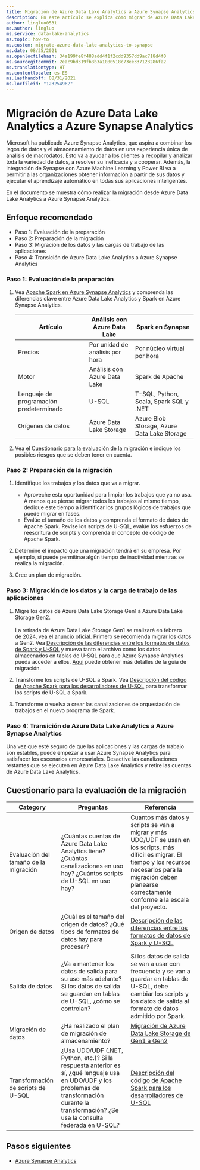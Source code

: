 ```yaml
---
title: Migración de Azure Data Lake Analytics a Azure Synapse Analytics
description: En este artículo se explica cómo migrar de Azure Data Lake Analytics a Azure Synapse Analytics.
author: lingluo0531
ms.author: lingluo
ms.service: data-lake-analytics
ms.topic: how-to
ms.custom: migrate-azure-data-lake-analytics-to-synapse
ms.date: 08/25/2021
ms.openlocfilehash: 34a199fe8f488add4f1f2cdd9357dd9ac718d4f0
ms.sourcegitcommit: 2eac9bd319fb8b3a1080518c73ee337123286fa2
ms.translationtype: HT
ms.contentlocale: es-ES
ms.lasthandoff: 08/31/2021
ms.locfileid: "123254962"
---
```

# <a name="migrate-azure-data-lake-analytics-to-azure-synapse-analytics"></a>Migración de Azure Data Lake Analytics a Azure Synapse Analytics

Microsoft ha publicado Azure Synapse Analytics, que aspira a combinar los lagos de datos y el almacenamiento de datos en una experiencia única de análisis de macrodatos. Esto va a ayudar a los clientes a recopilar y analizar toda la variedad de datos, a resolver su ineficacia y a cooperar. Además, la integración de Synapse con Azure Machine Learning y Power BI va a permitir a las organizaciones obtener información a partir de sus datos y ejecutar el aprendizaje automático en todas sus aplicaciones inteligentes. 

En el documento se muestra cómo realizar la migración desde Azure Data Lake Analytics a Azure Synapse Analytics. 

## <a name="recommended-approach"></a>Enfoque recomendado
- Paso 1: Evaluación de la preparación
- Paso 2: Preparación de la migración
- Paso 3: Migración de los datos y las cargas de trabajo de las aplicaciones
- Paso 4: Transición de Azure Data Lake Analytics a Azure Synapse Analytics

### <a name="step-1-assess-readiness"></a>Paso 1: Evaluación de la preparación

1. Vea [Apache Spark en Azure Synapse Analytics](../synapse-analytics/spark/apache-spark-overview.md) y comprenda las diferencias clave entre Azure Data Lake Analytics y Spark en Azure Synapse Analytics. 

    |Artículo | Análisis con Azure Data Lake | Spark en Synapse |
    | --- | --- |--- |
    | Precios  |Por unidad de análisis por hora |Por núcleo virtual por hora|
    |Motor     |Análisis con Azure Data Lake  |Spark de Apache
    |Lenguaje de programación predeterminado    |U-SQL   |T-SQL, Python, Scala, Spark SQL y .NET
    |Orígenes de datos   |Azure Data Lake Storage    |Azure Blob Storage, Azure Data Lake Storage

2. Vea el <a href="#questionnaire">Cuestionario para la evaluación de la migración</a> e indique los posibles riesgos que se deben tener en cuenta. 

### <a name="step-2-prepare-to-migrate"></a>Paso 2: Preparación de la migración

1.  Identifique los trabajos y los datos que va a migrar.
    -   Aproveche esta oportunidad para limpiar los trabajos que ya no usa. A menos que piense migrar todos los trabajos al mismo tiempo, dedique este tiempo a identificar los grupos lógicos de trabajos que puede migrar en fases.
    -   Evalúe el tamaño de los datos y comprenda el formato de datos de Apache Spark. Revise los scripts de U-SQL, evalúe los esfuerzos de reescritura de scripts y comprenda el concepto de código de Apache Spark.

2.  Determine el impacto que una migración tendrá en su empresa. Por ejemplo, si puede permitirse algún tiempo de inactividad mientras se realiza la migración.

3.  Cree un plan de migración.

### <a name="step-3-migrate-data-and-application-workload"></a>Paso 3: Migración de los datos y la carga de trabajo de las aplicaciones

1.  Migre los datos de Azure Data Lake Storage Gen1 a Azure Data Lake Storage Gen2. <br></br>
    La retirada de Azure Data Lake Storage Gen1 se realizará en febrero de 2024, vea el [anuncio oficial](https://azure.microsoft.com/updates/action-required-switch-to-azure-data-lake-storage-gen2-by-29-february-2024/). Primero se recomienda migrar los datos a Gen2. Vea [Descripción de las diferencias entre los formatos de datos de Spark y U-SQL](understand-spark-data-formats.md) y mueva tanto el archivo como los datos almacenados en tablas de U-SQL para que Azure Synapse Analytics pueda acceder a ellos.  [Aquí](../storage/blobs/data-lake-storage-migrate-gen1-to-gen2.md) puede obtener más detalles de la guía de migración. 

2.  Transforme los scripts de U-SQL a Spark. 
    Vea [Descripción del código de Apache Spark para los desarrolladores de U-SQL](understand-spark-code-concepts.md) para transformar los scripts de U-SQL a Spark. 

3.  Transforme o vuelva a crear las canalizaciones de orquestación de trabajos en el nuevo programa de Spark.

### <a name="step-4-cut-over-from-azure-data-lake-analytics-to-azure-synapse-analytics"></a>Paso 4: Transición de Azure Data Lake Analytics a Azure Synapse Analytics

Una vez que esté seguro de que las aplicaciones y las cargas de trabajo son estables, puede empezar a usar Azure Synapse Analytics para satisfacer los escenarios empresariales. Desactive las canalizaciones restantes que se ejecuten en Azure Data Lake Analytics y retire las cuentas de Azure Data Lake Analytics.

<a name="questionnaire"></a>
## <a name="questionnaire-for-migration-assessment"></a>Cuestionario para la evaluación de la migración 

|Category   |Preguntas  |Referencia|
| --- | --- |--- |
|Evaluación del tamaño de la migración |¿Cuántas cuentas de Azure Data Lake Analytics tiene? ¿Cuántas canalizaciones en uso hay? ¿Cuántos scripts de U-SQL en uso hay?| Cuantos más datos y scripts se van a migrar y más UDO/UDF se usan en los scripts, más difícil es migrar. El tiempo y los recursos necesarios para la migración deben planearse correctamente conforme a la escala del proyecto.|
|Origen de datos |¿Cuál es el tamaño del origen de datos? ¿Qué tipos de formatos de datos hay para procesar? |[Descripción de las diferencias entre los formatos de datos de Spark y U-SQL](understand-spark-data-formats.md)|
|Salida de datos |¿Va a mantener los datos de salida para su uso más adelante? Si los datos de salida se guardan en tablas de U-SQL, ¿cómo se controlan? | Si los datos de salida se van a usar con frecuencia y se van a guardar en tablas de U-SQL, debe cambiar los scripts y los datos de salida al formato de datos admitido por Spark.|
|Migración de datos |¿Ha realizado el plan de migración de almacenamiento? |[Migración de Azure Data Lake Storage de Gen1 a Gen2](../storage/blobs/data-lake-storage-migrate-gen1-to-gen2.md) |
|Transformación de scripts de U-SQL|¿Usa UDO/UDF (.NET, Python, etc.)? Si la respuesta anterior es sí, ¿qué lenguaje usa en UDO/UDF y los problemas de transformación durante la transformación? ¿Se usa la consulta federada en U-SQL?|[Descripción del código de Apache Spark para los desarrolladores de U-SQL](understand-spark-code-concepts.md)|

## <a name="next-steps"></a>Pasos siguientes

- [Azure Synapse Analytics](../synapse-analytics/get-started.md)
